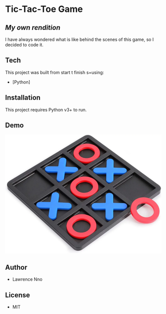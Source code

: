 # Tic-Tac-Toe Game
## _My own rendition_

I have always wondered what is like behind the scenes of this game, so I decided to code it.


## Tech

This project was built from start t finish s=using:

- [Python]


## Installation

This project requires Python v3+ to run.

## Demo
[![GAME DEMO](https://github.com/Lawrence-Nno/Tic-Tac-Toe_game/blob/master/tic-tac-toe-image.png?raw=true)](https://drive.google.com/file/d/1thgZtelybgae_PZTl65SVuqwPx71Ry6O/view?usp=sharing)



## Author
- Lawrence Nno

## License

- MIT